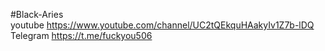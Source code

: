 #Black-Aries                                                             
 youtube https://www.youtube.com/channel/UC2tQEkquHAakyIv1Z7b-lDQ                                                                          
 Telegram https://t.me/fuckyou506
